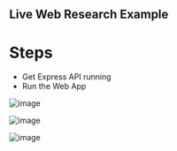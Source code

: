 ## Live Web Research Example

# Steps
- Get Express API running
- Run the Web App

![image](https://github.com/CitizensFoundation/policy-synth/assets/43699/19e96ab2-fbc8-4d01-8ec2-1a16926d7d7e)

![image](https://github.com/CitizensFoundation/policy-synth/assets/43699/4652a7ea-aaa5-4fd7-a098-bef4ce22af45)

![image](https://github.com/CitizensFoundation/policy-synth/assets/43699/b2cefd06-8bd7-4718-8850-923f7f844633)
